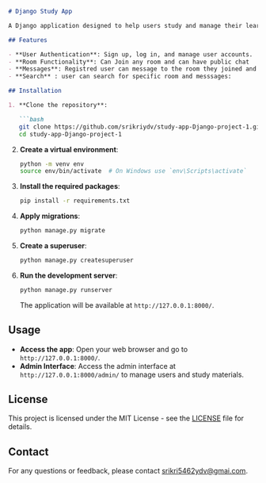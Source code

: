 ```markdown
# Django Study App

A Django application designed to help users study and manage their learning materials. This app includes features such as creating and managing study notes, tracking progress, and more.

## Features

- **User Authentication**: Sign up, log in, and manage user accounts.
- **Room Functionality**: Can Join any room and can have public chat
- **Messages**: Registred user can message to the room they joined and can see the all the recent messages in that particular room
- **Search** : user can search for specific room and messsages:

## Installation

1. **Clone the repository**:

   ```bash
   git clone https://github.com/srikriydv/study-app-Django-project-1.git
   cd study-app-Django-project-1
   ```

2. **Create a virtual environment**:

   ```bash
   python -m venv env
   source env/bin/activate  # On Windows use `env\Scripts\activate`
   ```

3. **Install the required packages**:

   ```bash
   pip install -r requirements.txt
   ```

4. **Apply migrations**:

   ```bash
   python manage.py migrate
   ```

5. **Create a superuser**:

   ```bash
   python manage.py createsuperuser
   ```

6. **Run the development server**:

   ```bash
   python manage.py runserver
   ```

   The application will be available at `http://127.0.0.1:8000/`.

## Usage

- **Access the app**: Open your web browser and go to `http://127.0.0.1:8000/`.
- **Admin Interface**: Access the admin interface at `http://127.0.0.1:8000/admin/` to manage users and study materials.


## License

This project is licensed under the MIT License - see the [LICENSE](LICENSE) file for details.

## Contact

For any questions or feedback, please contact [srikri5462ydv@gmai.com](mailto:srikri5462ydv@gmai.com).
```

